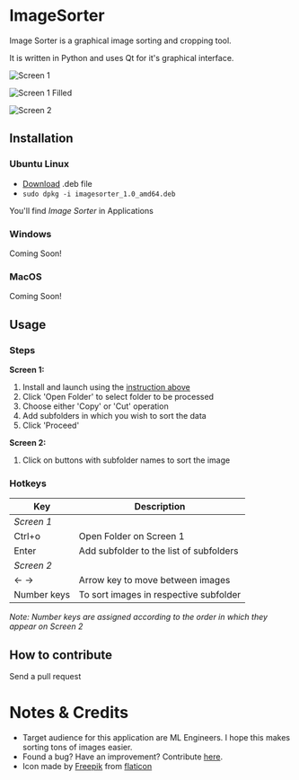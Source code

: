 # ImageSorter

Image Sorter is a graphical image sorting and cropping tool.

It is written in Python and uses Qt for it's graphical interface.

![Screen 1](https://github.com/atharva-bhagwat/image-sorter/blob/main/readme_assets/1.png?raw=true)

![Screen 1 Filled](https://github.com/atharva-bhagwat/image-sorter/blob/main/readme_assets/2.png?raw=true)

![Screen 2](https://github.com/atharva-bhagwat/image-sorter/blob/main/readme_assets/3.png?raw=true)

## Installation

### Ubuntu Linux

- [Download](https://github.com/atharva-bhagwat/image-sorter/blob/main/installation_assets/imagesorter_1.0_amd64.deb) .deb file
- `sudo dpkg -i imagesorter_1.0_amd64.deb`

You'll find *Image Sorter* in Applications

### Windows

Coming Soon!

### MacOS

Coming Soon!

## Usage

### Steps

**Screen 1:**
1. Install and launch using the [instruction above]()
2. Click 'Open Folder' to select folder to be processed
3. Choose either 'Copy' or 'Cut' operation
4. Add subfolders in which you wish to sort the data
5. Click 'Proceed'

**Screen 2:**
1. Click on buttons with subfolder names to sort the image

### Hotkeys
| Key | Description |
|-----|-----|
| *Screen 1* |
| Ctrl+o | Open Folder on Screen 1 |
| Enter | Add subfolder to the list of subfolders |
| *Screen 2* |
| ← → | Arrow key to move between images |
| Number keys | To sort images in respective subfolder |

*Note: Number keys are assigned according to the order in which they appear on Screen 2*

## How to contribute
Send a pull request

# Notes & Credits
- Target audience for this application are ML Engineers. I hope this makes sorting tons of images easier.
- Found a bug? Have an improvement? Contribute [here]().
- Icon made by [Freepik]("https://www.freepik.com") from [flaticon]("https://www.flaticon.com/")
